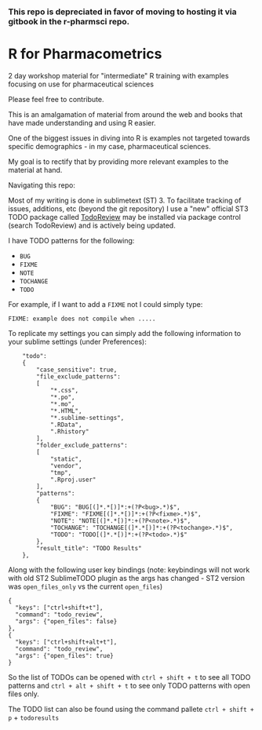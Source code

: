 
### This repo is depreciated in favor of moving to hosting it via gitbook in the r-pharmsci repo. 


R for Pharmacometrics
=============

2 day workshop material for "intermediate" R training with examples focusing on use for pharmaceutical sciences


Please feel free to contribute.

This is an amalgamation of material from around the web and books that have made understanding and using R easier. 

One of the biggest issues in diving into R is examples not targeted towards specific demographics - in my case, pharmaceutical sciences.

My goal is to rectify that by providing more relevant examples to the material at hand.

Navigating this repo:

Most of my writing is done in sublimetext (ST) 3. To facilitate tracking of issues, additions, etc (beyond the git repository) I use a "new" official ST3 TODO package called [TodoReview](https://github.com/jonathandelgado/SublimeTodoReview) may be installed via package control (search TodoReview) and is actively being updated.

I have TODO patterns for the following:

* `BUG`
* `FIXME`
* `NOTE`
* `TOCHANGE`
* `TODO`

For example, if I want to add a `FIXME` not I could simply type:

`FIXME: example does not compile when .....`

To replicate my settings you can simply add the following information to your sublime settings (under Preferences):


```
    "todo":
    {
        "case_sensitive": true,
        "file_exclude_patterns":
        [
            "*.css",
            "*.po",
            "*.mo",
            "*.HTML",
            "*.sublime-settings",
            ".RData",
            ".Rhistory"
        ],
        "folder_exclude_patterns":
        [
            "static",
            "vendor",
            "tmp",
            ".Rproj.user"
        ],
        "patterns":
        {
            "BUG": "BUG[(]*.*[)]*:+(?P<bug>.*)$",
            "FIXME": "FIXME[(]*.*[)]*:+(?P<fixme>.*)$",
            "NOTE": "NOTE[(]*.*[)]*:+(?P<note>.*)$",
            "TOCHANGE": "TOCHANGE[(]*.*[)]*:+(?P<tochange>.*)$",
            "TODO": "TODO[(]*.*[)]*:+(?P<todo>.*)$"
        },
        "result_title": "TODO Results"
    },

```

Along with the following user key bindings (note: keybindings will not work with old ST2 SublimeTODO plugin as the args has changed - ST2 version was `open_files_only` vs the current `open_files`)

```
{
  "keys": ["ctrl+shift+t"],
  "command": "todo_review",
  "args": {"open_files": false}
},
{
  "keys": ["ctrl+shift+alt+t"],
  "command": "todo_review",
  "args": {"open_files": true}
}

```

So the list of TODOs can be opened with `ctrl + shift + t` to see all TODO patterns and `ctrl + alt + shift + t` to see only TODO patterns with open files only.

The TODO list can also be found using the command pallete `ctrl + shift + p` + `todoresults`





